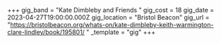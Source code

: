 +++
gig_band = "Kate Dimbleby and Friends "
gig_cost = 18
gig_date = 2023-04-27T19:00:00.000Z
gig_location = "Bristol Beacon"
gig_url = "https://bristolbeacon.org/whats-on/kate-dimbleby-keith-warmington-clare-lindley/book/195801/ "
_template = "gig"
+++

